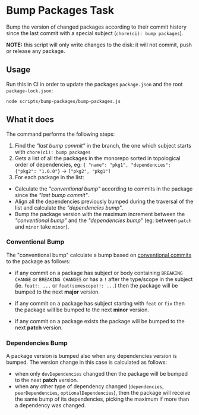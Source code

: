 # Bump Packages Task

Bump the version of changed packages according to their commit history since the last commit with a special subject (`chore(ci): bump packages`).

**NOTE:** this script will only write changes to the disk: it will not commit, push or release any package.

## Usage

Run this in CI in order to update the packages `package.json` and the root `package-lock.json`:

```
node scripts/bump-packages/bump-packages.js
```

## What it does

The command performs the following steps:

1. Find the _"last bump commit"_ in the branch, the one which subject starts with `chore(ci): bump packages`
2. Gets a list of all the packages in the monorepo sorted in topological order of dependencies, eg: `{ "name": "pkg1", "dependencies": {"pkg2": "1.0.0"}` -> `["pkg2", "pkg1"]`
3. For each package in the list:

- Calculate the _"conventional bump"_ according to commits in the package since the _"last bump commit"_.
- Align all the dependencies previously bumped during the traversal of the list and calculate the _"dependencies bump"_.
- Bump the package version with the maximum increment between the _"conventional bump"_ and the _"dependencies bump"_ (eg: between `patch` and `minor` take `minor`).

### Conventional Bump

The "conventional bump" calculate a bump based on [conventional commits](https://www.conventionalcommits.org/en/v1.0.0/) to the package as follows:

- if any commit on a package has subject or body containing `BREAKING CHANGE` or `BREAKING CHANGES` or has a `!` after the type/scope in the subject (ie. `feat!: ...` or `feat(somescope)!: ...`) then the package will be bumped to the next **major** version.

- if any commit on a package has subject starting with `feat` or `fix` then the package will be bumped to the next **minor** version.

- if any commit on a package exists the package will be bumped to the next **patch** version.

### Dependencies Bump

A package version is bumped also when any dependencies version is bumped. The version change in this case is calculated as follows:

- when only `devDependencies` changed then the package will be bumped to the next **patch** version.
- when any other type of dependency changed (`dependencies`, `peerDependencies`, `optionalDependencies`), then the package will receive the same bump of its dependencies, picking the maximum if more than a dependency was changed.
